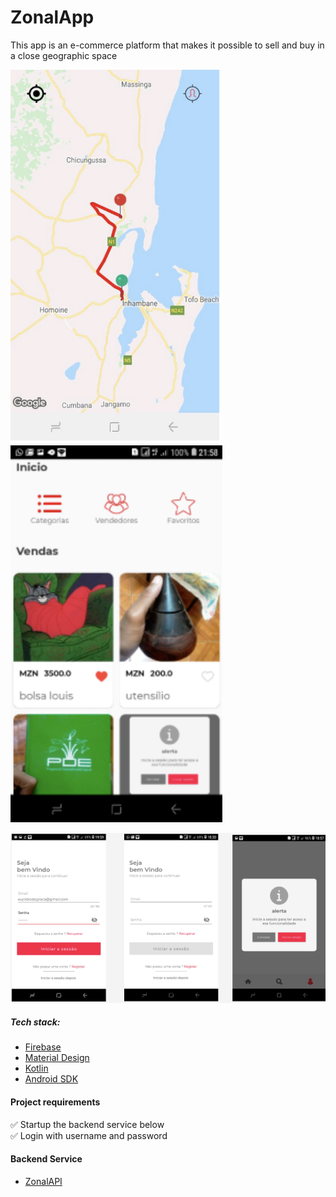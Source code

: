 # ZonalApp

This app is an e-commerce platform that makes it possible to sell and buy in a close geographic space

<p>
<img width="337" alt="image" src="https://raw.githubusercontent.com/eudagraca/zonalApp/master/app/src/main/res/drawable/Mapa.png">

<img width="339" alt="image" src="https://raw.githubusercontent.com/eudagraca/zonalApp/master/app/src/main/res/drawable/products.png">
 </p> 
<img width="539" alt="image" src="https://raw.githubusercontent.com/eudagraca/zonalApp/master/app/src/main/res/drawable/user.png">


##### Tech stack:

- [Firebase](https://firebase.google.com/)
- [Material Design](https://m2.material.io/design)
- [Kotlin](https://kotlinlang.org/)
- [Android SDK](https://developer.android.com/)



#### Project requirements
:white_check_mark: Startup the backend service below <br>
:white_check_mark: Login with username and password <br>

#### Backend Service
- [ZonalAPI](https://github.com/eudagraca/zonalAPI)
